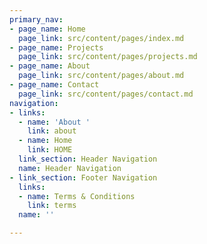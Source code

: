 ```yaml
---
primary_nav:
- page_name: Home
  page_link: src/content/pages/index.md
- page_name: Projects
  page_link: src/content/pages/projects.md
- page_name: About
  page_link: src/content/pages/about.md
- page_name: Contact
  page_link: src/content/pages/contact.md
navigation:
- links:
  - name: 'About '
    link: about
  - name: Home
    link: HOME
  link_section: Header Navigation
  name: Header Navigation
- link_section: Footer Navigation
  links:
  - name: Terms & Conditions
    link: terms
  name: ''

---
```


